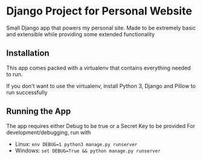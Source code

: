 # Django Project for Personal Website

Small Django app that powers my personal site. Made to be extremely basic and extensible while providing some extended functionality


## Installation

This app comes packed with a virtualenv that contains everything needed to run.

If you don't want to use the virtualenv, install Python 3, Django and Pillow to run successfully

## Running the App

The app requires either Debug to be true or a Secret Key to be provided
For development/debugging, run with
* Linux: `env DEBUG=1 python3 manage.py runserver`
* Windows: `set DEBUG=True && python manage.py runserver`
